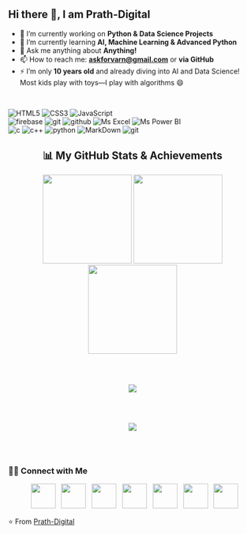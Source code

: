 ## Hi there 👋, I am **Prath-Digital**

- 🔭 I’m currently working on **Python & Data Science Projects**
- 🌱 I’m currently learning **AI, Machine Learning & Advanced Python**
- 💬 Ask me anything about **Anything!**
- 📫 How to reach me: **askforvarn@gmail.com** or **via GitHub**
- ⚡ I’m only **10 years old** and already diving into AI and Data Science!  
  Most kids play with toys—I play with algorithms 😄

<br>

![HTML5](https://img.shields.io/badge/html%205-grey?style=for-the-badge&logo=html5&logoColor=white&labelColor=000000)
![CSS3](https://img.shields.io/badge/css%203-grey?style=for-the-badge&logo=css&logoColor=white&labelColor=000000)
![JavaScript](https://img.shields.io/badge/-JavaScript-grey?style=for-the-badge&logo=javascript&logoColor=white&labelColor=000000)
<br>
![firebase](https://img.shields.io/badge/-firebase-grey?style=for-the-badge&logo=firebase&logoColor=white&labelColor=000000)
![git](https://img.shields.io/badge/-git-grey?style=for-the-badge&logo=git&logoColor=white&labelColor=000000)
![github](https://img.shields.io/badge/-github-grey?style=for-the-badge&logo=github&logoColor=white&labelColor=000000)
![Ms Excel](https://img.shields.io/badge/-Ms%20Excel-grey?style=for-the-badge&logo=googlesheets&logoColor=white&labelColor=000000)
![Ms Power BI](https://img.shields.io/badge/-Ms%20Power%20BI-grey?style=for-the-badge&logo=googleanalytics&logoColor=white&labelColor=000000)
<br>
![c](https://img.shields.io/badge/-c%20language-grey?style=for-the-badge&logo=c&logoColor=white&labelColor=000000)
![c++](https://img.shields.io/badge/-c++-grey?style=for-the-badge&logo=cplusplus&logoColor=white&labelColor=000000)
![python](https://img.shields.io/badge/-python-grey?style=for-the-badge&logo=python&logoColor=white&labelColor=000000)
![MarkDown](https://img.shields.io/badge/-Markdown-grey?style=for-the-badge&logo=Markdown&logoColor=white&labelColor=000000)
![git](https://img.shields.io/badge/-git-grey?style=for-the-badge&logo=git&logoColor=white&labelColor=000000)

<!-- GitHub Stats -->
<h2 align="center">📊 My GitHub Stats & Achievements</h2>

<div align="center">

  <!-- Row 1: Stats + Streak + Languages -->
  <img src="https://github-readme-stats.vercel.app/api?username=Prath-Digital&show_icons=true&theme=tokyonight&rank_icon=github&include_all_commits=true&count_private=true&hide_border=false" height="180em" />
  <img src="https://github-readme-streak-stats.herokuapp.com/?user=Prath-Digital&theme=tokyonight&hide_border=false" height="180em" />
  <img src="https://github-readme-stats.vercel.app/api/top-langs/?username=Prath-Digital&layout=compact&theme=tokyonight&hide_border=false" height="180em" />

  <br><br>

  <!-- Row 2: Trophies -->
  <img src="https://github-profile-trophy.vercel.app/?username=Prath-Digital&theme=tokyonight&no-frame=true&no-bg=true&margin-w=15" />

  <br><br>

  <!-- Row 3: Activity Graph -->
  <img src="https://github-readme-activity-graph.vercel.app/graph?username=Prath-Digital&theme=tokyo-night&hide_border=true" />


  <br><br>

</div>



<!-- Connect Section -->
<h3> 🤝🏻 Connect with Me </h3>

<p align="center">
  &nbsp; <a href="https://www.youtube.com/@prath-digital" target="_blank" rel="noopener noreferrer"><img src="https://cdn-icons-png.flaticon.com/128/5968/5968852.png"  width="50" /></a>
  &nbsp; <a href="https://www.facebook.com/profile.php?id=61577682042896" target="_blank" rel="noopener noreferrer"><img src="https://cdn-icons-png.flaticon.com/128/733/733547.png"  width="50" /></a>
  &nbsp; <a href="https://www.instagram.com/prath_digital/" target="_blank" rel="noopener noreferrer"><img src="https://cdn-icons-png.flaticon.com/128/15713/15713420.png" width="50" /></a>
  &nbsp; <a  href="https://x.com/PUdhnawala95845" target="_blank" rel="noopener noreferrer"><img src="https://www.freeiconspng.com/uploads/new-x-twitter-logo-png-photo-1.png"  width="50" /></a>
  &nbsp; <a href="https://www.linkedin.com/in/prath-udhnawala-96a317373/" target="_blank" rel="noopener noreferrer"><img src="https://cdn-icons-png.flaticon.com/128/3536/3536505.png" width="50" /></a>
  &nbsp; <a  href="https://mail.google.com/mail/u/0/?fs=1&to=askforvarn@gmail.com&su=Topic&body=Hi+Prath%20Digital%0A%0AI+want+to+ask+about+...%0A%0AThanks,%0AYour+Name&tf=cm" target="_blank" rel="noopener noreferrer"><img src="https://cdn-icons-png.flaticon.com/128/5968/5968534.png"  width="50" /></a>
  &nbsp; <a  href="https://outlook.live.com/mail/0/deeplink/compose?to=askforvarn@outlook.com&subject=Topic&body=Hi%20Prath%20Digital%0A%0AI%20want%20to%20ask%20about...%0A%0AThanks,%0AYour%20Name" target="_blank" rel="noopener noreferrer"><img src="https://upload.wikimedia.org/wikipedia/commons/thumb/d/df/Microsoft_Office_Outlook_%282018%E2%80%93present%29.svg/826px-Microsoft_Office_Outlook_%282018%E2%80%93present%29.svg.png"  width="50" /></a>
</p>

⭐️ From [Prath-Digital](https://github.com/Prath-Digital)
